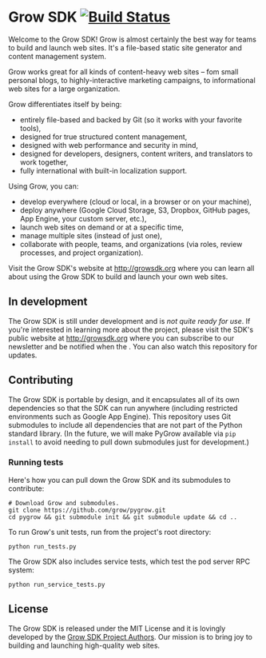 # Grow SDK [![Build Status](https://travis-ci.org/grow/pygrow.png?branch=master)](https://travis-ci.org/grow/pygrow)

Welcome to the Grow SDK! Grow is almost certainly the best way for teams to build and launch web sites. It's a file-based static site generator and content management system.

Grow works great for all kinds of content-heavy web sites – fom small personal blogs, to highly-interactive marketing campaigns, to informational web sites for a large organization.

Grow differentiates itself by being:

- entirely file-based and backed by Git (so it works with your favorite tools),
- designed for true structured content management,
- designed with web performance and security in mind,
- designed for developers, designers, content writers, and translators to work together,
- fully international with built-in localization support.

Using Grow, you can:

- develop everywhere (cloud or local, in a browser or on your machine),
- deploy anywhere (Google Cloud Storage, S3, Dropbox, GitHub pages, App Engine, your custom server, etc.),
- launch web sites on demand or at a specific time,
- manage multiple sites (instead of just one),
- collaborate with people, teams, and organizations (via roles, review processes, and project organization).

Visit the Grow SDK's website at http://growsdk.org where you can learn all about using the Grow SDK to build and launch your own web sites.

## In development

The Grow SDK is still under development and is *not quite ready for use*. If you're interested in learning more about the project, please visit the SDK's public website at http://growsdk.org where you can subscribe to our newsletter and be notified when the . You can also watch this repository for updates.

## Contributing

The Grow SDK is portable by design, and it encapsulates all of its own dependencies so that the SDK can run anywhere (including restricted environments such as Google App Engine). This repository uses Git submodules to include all dependencies that are not part of the Python standard library. (In the future, we will make PyGrow available via `pip install` to avoid needing to pull down submodules just for development.)

### Running tests

Here's how you can pull down the Grow SDK and its submodules to contribute:

    # Download Grow and submodules.
    git clone https://github.com/grow/pygrow.git
    cd pygrow && git submodule init && git submodule update && cd ..
    
To run Grow's unit tests, run from the project's root directory:

    python run_tests.py
    
The Grow SDK also includes service tests, which test the pod server RPC system:

    python run_service_tests.py
    
## License

The Grow SDK is released under the MIT License and it is lovingly developed by the [Grow SDK Project Authors](https://github.com/grow/pygrow/blob/master/LICENSE). Our mission is to bring joy to building and launching high-quality web sites.
